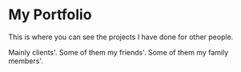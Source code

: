 # My Portfolio
This is where you can see the projects I have done for other people.

Mainly clients'. Some of them my friends'. Some of them my  family members'.